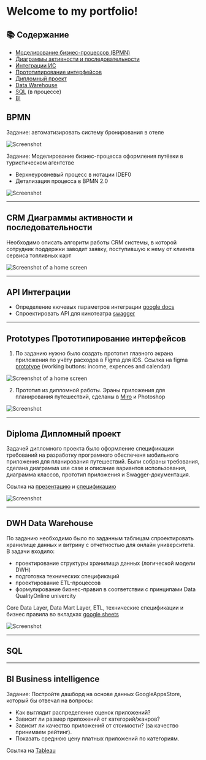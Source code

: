 <h1>Welcome to my portfolio!</h1>

## 📚 Содержание

- [Моделирование бизнес-процессов (BPMN)](#BPMN)
- [Диаграммы активности и последовательности](#CRM)
- [Интеграции ИС](#API)
- [Прототипирование интерфейсов](#Prototypes)
- [Дипломный проект](#Diploma)
- [Data Warehouse](#DWH)
- [SQL](#SQL) (в процессе)
- [BI](#BI)



## BPMN

Задание: автоматизировать систему бронирования в отеле

![Screenshot](bpmn.jpg)

Задание: Моделирование бизнес-процесса оформления путёвки в туристическом агентстве
- Верхнеуровневый процесс в нотации IDEF0 
- Детализация процесса в BPMN 2.0

![Screenshot](bpmn_idef0.jpg) 
___

## CRM Диаграммы активности и последовательности 
Необходимо описать алгоритм работы CRM системы, в которой сотрудник поддержки заводит заявку, поступившую к нему от клиента сервиса топливных карт

![Screenshot of a home screen](diagram_crm.jpg)
___

## API Интеграции
- Определение кючевых параметров интеграции  <a href="https://docs.google.com/document/d/11UA9l0pmHD3amXFuyFQdH593jZOck3-i77AkVvsEhhw/edit?usp=sharing">google docs</a>
- Спроектировать API для кинотеатра [swagger](https://app.swaggerhub.com/apis/lianess/Iskorka2/1.0.1)
___

## Prototypes Прототипирование интерфейсов
1. По заданию нужно было создать прототип главного экрана приложения по учёту расходов в Figma для iOS. Ссылка на figma <a href="https://www.figma.com/proto/fKyYFi0qrNkGeUYZLYyP6y/%D0%9F%D1%80%D0%BE%D1%82%D0%BE%D1%82%D0%B8%D0%BF?node-id=2-3&scaling=scale-down&page-id=1%3A2&starting-point-node-id=2%3A3&mode=design&t=d8PeZjRUUQvIGgCz-1" target="_blank">prototype</a> (working buttons: income, expences and calendar)
   
![Screenshot of a home screen](figma.jpg)

2. Прототип из дипломной работы. Эраны приложения для планирования путешествий, сделаны в <a href="https://miro.com/app/board/o9J_kz8XEt4=/?share_link_id=271714930996">Miro</a> и Photoshop
   
![Screenshot](prototype_diploma.jpg)
___

## Diploma Дипломный проект
Задачей дипломного проекта было оформление спецификации требований на разработку програмного обеспеченя мобильного приложения для планирования путешествий. Были собраны требования, сделана диаграмма use case и описание вариантов использования, диаграмма классов, прототип приложения и Swagger-документация.

Ссылка на [презентацию](https://docs.google.com/presentation/d/1ApEWS3FYBY5uO59Q78Ch0QMA7xCho28i/edit?usp=sharing&ouid=115070893752402896578&rtpof=true&sd=true) и [спецификацию](https://docs.google.com/document/d/1IPCBv0trKXVTHWWtoMe96FaZCRDJ-uWEG2VZmhIGJAo/edit?usp=sharing)

![Screenshot](diploma_title.jpg)

___
## DWH Data Warehouse
По заданию необходимо было по заданным таблицам спроектировать хранилище данных и витрину с отчетностью для онлайн университета.
В задачи входило:
- проектирование структуры хранилища данных (логической модели DWH)
- подготовка технических спецификаций
- проектирование ETL-процессов
- формулирование бизнес-правил в соответствии с принципами Data QualityOnline univercity

Core Data Layer, Data Mart Layer, ETL, технические спецификации и бизнес правила во вкладках <a href="https://docs.google.com/spreadsheets/d/17Da7IS6fAjHAVv1_yUw3HUlk2hFT_h_5kpTfDOwxJ-s/edit?usp=sharing">google sheets</a>

![Screenshot](dwh.jpg)
___

## SQL



___

## BI Business intelligence
Задание:
Постройте дашборд на основе данных GoogleAppsStore, который бы отвечал на вопросы:
- Как выглядит распределение оценок приложений?
- Зависит ли размер приложений от категорий/жанров?
- Зависит ли качество приложений от стоимости? (за качество принимаем рейтинг).
- Показать среднюю цену платных приложений по категориям.
  
Ссылка на <a href="https://public.tableau.com/app/profile/natalia.shvedova/viz/Businessintelligence_16900433756250/Dashboard1">Tableau</a>
